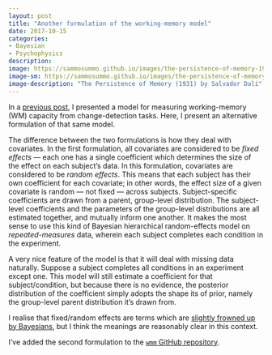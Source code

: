 ```yaml
---
layout: post
title: "Another formulation of the working-memory model"
date: 2017-10-15
categories:
- Bayesian
- Psychophysics
description:
image: https://sammosummo.github.io/images/the-persistence-of-memory-1931.jpg
image-sm: https://sammosummo.github.io/images/the-persistence-of-memory-1931.jpg
image-description: "The Persistence of Memory (1931) by Salvador Dalí"
---
```


In a [previous post](https://sammosummo.github.io/2017/10/07/wm-model/), I presented a model for measuring working-memory (WM) capacity from change-detection tasks. Here, I present an alternative formulation of that same model.

The difference between the two formulations is how they deal with covariates. In the first formulation, all covariates are considered to be *fixed effects* — each one has a single coefficient which determines the size of the effect on each subject’s data. In this formulation, covariates are considered to be *random effects*. This means that each subject has their own coefficient for each covariate; in other words, the effect size of a given covariate is random — not fixed —  across subjects. Subject-specific coefficients are drawn from a parent, group-level distribution. The subject-level coefficients and the parameters of the group-level distributions are all estimated together, and mutually inform one another. It makes the most sense to use this kind of Bayesian hierarchical random-effects model on *repeated-measures* data, wherein each subject completes each condition in the experiment.

A very nice feature of the model is that it will deal with missing data naturally. Suppose a subject completes all conditions in an experiment except one. This model will still estimate a coefficient for that subject/condition, but because there is no evidence, the posterior distribution of the coefficient simply adopts the shape its of prior, namely the group-level parent distribution it’s drawn from.

I realise that fixed/random effects are terms which are [slightly frowned up by Bayesians](http://andrewgelman.com/2005/01/25/why_i_dont_use/), but I think the meanings are reasonably clear in this context.

I’ve added the second formulation to the [`wmm` GitHub repository](https://github.com/sammosummo/wmm.git).
